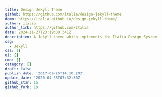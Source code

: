 ```yaml
---
title: Design Jekyll Theme
github: https://github.com/italia/design-jekyll-theme
demo: https://italia.github.io/design-jekyll-theme/
author: italia
author_link: https://github.com/italia
date: 2024-11-27T23:19:00.341Z
description: A Jekyll theme which implements the Italia Design System
ssg:
  - Jekyll
css: []
ui: []
cms: []
category: []
draft: false
publish_date: '2017-09-26T14:18:29Z'
update_date: '2020-04-28T07:32:30Z'
github_star: 15
github_fork: 19
---
```

